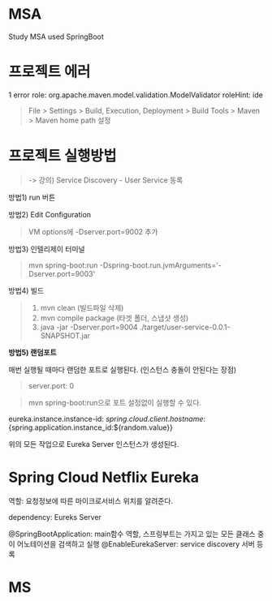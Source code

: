 # MSA

Study MSA used SpringBoot

# 프로젝트 에러

1 error
role: org.apache.maven.model.validation.ModelValidator
roleHint: ide

> File > Settings > Build, Execution, Deployment > Build Tools > Maven > Maven home path 설정

# 프로젝트 실행방법

> -> 강의) Service Discovery - User Service 동록

방법1) run 버튼

방법2) Edit Configuration

> VM options에 -Dserver.port=9002 추가

방법3) 인텔리제이 터미널

> mvn spring-boot:run -Dspring-boot.run.jvmArguments='-Dserver.port=9003'

방법4) 빌드

> 1. mvn clean (빌드파일 삭제)
> 2. mvn compile package (타겟 폴더, 스냅샷 생성)
> 3. java -jar -Dserver.port=9004 ./target/user-service-0.0.1-SNAPSHOT.jar

<strong>방법5) 랜덤포트</strong>

매번 실행될 때마다 랜덤한 포트로 실행된다. (인스턴스 충돌이 안된다는 장점)

> server.port: 0

> mvn spring-boot:run으로 포트 설정없이 실행할 수 있다.

eureka.instance.instance-id: ${spring.cloud.client.hostname}:${spring.application.instance_id:${random.value}}

위의 모든 작업으로 Eureka Server 인스턴스가 생성된다.

# Spring Cloud Netflix Eureka

역할: 요청정보에 따른 마이크로서비스 위치를 알려준다.

dependency: Eureks Server

@SpringBootApplication: main함수 역할, 스프링부트는 가지고 있는 모든 클래스 중 이 어노테이션을 검색하고 실행
@EnableEurekaServer: service discovery 서버 등록

# MS
